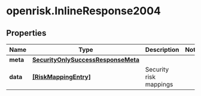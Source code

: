 # openrisk.InlineResponse2004

## Properties

Name | Type | Description | Notes
------------ | ------------- | ------------- | -------------
**meta** | [**SecurityOnlySuccessResponseMeta**](SecurityOnlySuccessResponseMeta.md) |  | 
**data** | [**[RiskMappingEntry]**](RiskMappingEntry.md) | Security risk mappings | 


